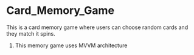 # Card_Memory_Game
This is a card memory game where users can choose random cards and they match it spins.
1. This memory game uses MVVM architecture
   
